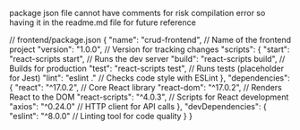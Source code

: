 package json file cannot have comments for risk compilation error so having it in the 
readme.md file for future reference

// frontend/package.json
{
  "name": "crud-frontend", // Name of the frontend project
  "version": "1.0.0", // Version for tracking changes
  "scripts": {
    "start": "react-scripts start", // Runs the dev server
    "build": "react-scripts build", // Builds for production
    "test": "react-scripts test", // Runs tests (placeholder for Jest)
    "lint": "eslint ." // Checks code style with ESLint
  },
  "dependencies": {
    "react": "^17.0.2", // Core React library
    "react-dom": "^17.0.2", // Renders React to the DOM
    "react-scripts": "^4.0.3", // Scripts for React development
    "axios": "^0.24.0" // HTTP client for API calls
  },
  "devDependencies": {
    "eslint": "^8.0.0" // Linting tool for code quality
  }
}